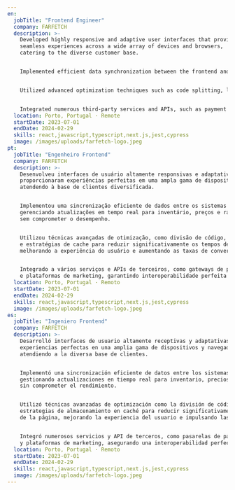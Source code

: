 ```yaml
---
en:
  jobTitle: "Frontend Engineer"
  company: FARFETCH
  description: >-
    Developed highly responsive and adaptive user interfaces that provided
    seamless experiences across a wide array of devices and browsers,
    catering to the diverse customer base.


    Implemented efficient data synchronization between the frontend and backend systems, managing real-time updates for inventory, pricing, and order tracking without compromising performance.


    Utilized advanced optimization techniques such as code splitting, lazy loading, and caching strategies to significantly reduce page load times, enhancing user experience and boosting conversion rates.


    Integrated numerous third-party services and APIs, such as payment gateways, analytics tools, and marketing platforms, ensuring seamless interoperability and data consistency.
  location: Porto, Portugal · Remote
  startDate: 2023-07-01
  endDate: 2024-02-29
  skills: react,javascript,typescript,next.js,jest,cypress
  image: /images/uploads/farfetch-logo.jpeg
pt:
  jobTitle: "Engenheiro Frontend"
  company: FARFETCH
  description: >-
    Desenvolveu interfaces de usuário altamente responsivas e adaptativas que
    proporcionaram experiências perfeitas em uma ampla gama de dispositivos e navegadores,
    atendendo à base de clientes diversificada.


    Implementou uma sincronização eficiente de dados entre os sistemas frontend e backend,
    gerenciando atualizações em tempo real para inventário, preços e rastreamento de pedidos,
    sem comprometer o desempenho.


    Utilizou técnicas avançadas de otimização, como divisão de código, carregamento preguiçoso
    e estratégias de cache para reduzir significativamente os tempos de carregamento de página,
    melhorando a experiência do usuário e aumentando as taxas de conversão.


    Integrado a vários serviços e APIs de terceiros, como gateways de pagamento, ferramentas de análise
    e plataformas de marketing, garantindo interoperabilidade perfeita e consistência de dados.
  location: Porto, Portugal · Remoto
  startDate: 2023-07-01
  endDate: 2024-02-29
  skills: react,javascript,typescript,next.js,jest,cypress
  image: /images/uploads/farfetch-logo.jpeg
es:
  jobTitle: "Ingeniero Frontend"
  company: FARFETCH
  description: >-
    Desarrolló interfaces de usuario altamente receptivas y adaptativas que brindaron
    experiencias perfectas en una amplia gama de dispositivos y navegadores,
    atendiendo a la diversa base de clientes.


    Implementó una sincronización eficiente de datos entre los sistemas frontend y backend,
    gestionando actualizaciones en tiempo real para inventario, precios y seguimiento de pedidos
    sin comprometer el rendimiento.


    Utilizó técnicas avanzadas de optimización como la división de código, carga diferida y
    estrategias de almacenamiento en caché para reducir significativamente los tiempos de carga
    de la página, mejorando la experiencia del usuario e impulsando las tasas de conversión.


    Integró numerosos servicios y API de terceros, como pasarelas de pago, herramientas de análisis
    y plataformas de marketing, asegurando una interoperabilidad perfecta y consistencia de datos.
  location: Porto, Portugal · Remoto
  startDate: 2023-07-01
  endDate: 2024-02-29
  skills: react,javascript,typescript,next.js,jest,cypress
  image: /images/uploads/farfetch-logo.jpeg
---
```

